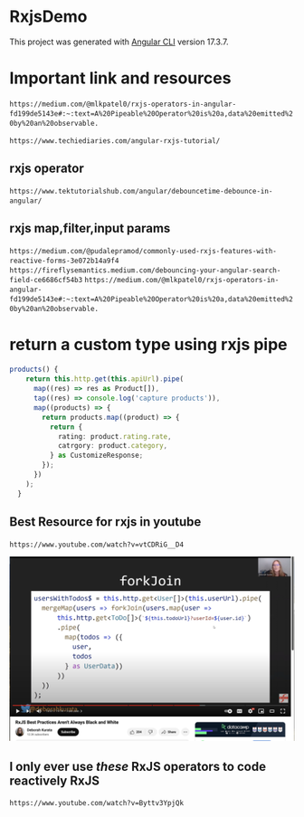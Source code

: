 # RxjsDemo

This project was generated with [Angular CLI](https://github.com/angular/angular-cli) version 17.3.7.

# Important link and resources

`https://medium.com/@mlkpatel0/rxjs-operators-in-angular-fd199de5143e#:~:text=A%20Pipeable%20Operator%20is%20a,data%20emitted%20by%20an%20observable.`

`https://www.techiediaries.com/angular-rxjs-tutorial/`

## rxjs operator

`https://www.tektutorialshub.com/angular/debouncetime-debounce-in-angular/`

## rxjs map,filter,input params

`https://medium.com/@pudalepramod/commonly-used-rxjs-features-with-reactive-forms-3e072b14a9f4`
`https://fireflysemantics.medium.com/debouncing-your-angular-search-field-ce6686cf54b3`
`https://medium.com/@mlkpatel0/rxjs-operators-in-angular-fd199de5143e#:~:text=A%20Pipeable%20Operator%20is%20a,data%20emitted%20by%20an%20observable.`

# return a custom type using rxjs pipe

```ts
products() {
    return this.http.get(this.apiUrl).pipe(
      map((res) => res as Product[]),
      tap((res) => console.log('capture products')),
      map((products) => {
        return products.map((product) => {
          return {
            rating: product.rating.rate,
            catrgory: product.category,
          } as CustomizeResponse;
        });
      })
    );
  }
```

## Best Resource for rxjs in youtube

`https://www.youtube.com/watch?v=vtCDRiG__D4`

![alt text](image.png)

## I only ever use _these_ RxJS operators to code reactively RxJS

`https://www.youtube.com/watch?v=Byttv3YpjQk`

